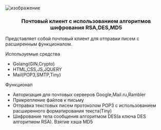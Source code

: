 ![изображение](https://github.com/user-attachments/assets/5d619ef2-657b-4f6c-b521-25e0b4301d4b)
<h3 align="center">
  Почтовый клиент с использованием алгоритмов шифрования RSA,DES,MD5
</h3>
Представляет собой почтовый клиент для отправки писем с расширенным функционалом.
<p>Используемые средства</p>
<ul>
  <li>Golang(GIN,Crypto)</li>
  <li>HTML,CSS,JS,JQUERY</li>
  <li>Mail(POP3,SMTP,Tiny)</li>
</ul>
<p>Функционал</p>
<ul>
  <li>Авторизация для почтовых серверов Google,Mail.ru,Rambler</li>
  <li>Прикрепление файлов к письму</li>
  <li>Отправка текстовых писем протоколом POP3 c использованием расширенного форматирования текста(Tiny)</li>
  <li>Шифрование тела сообщения алгоритмом DES(а ключа DES алгоритмом RSA). Взятие хэша MD5</li>
</ul>

